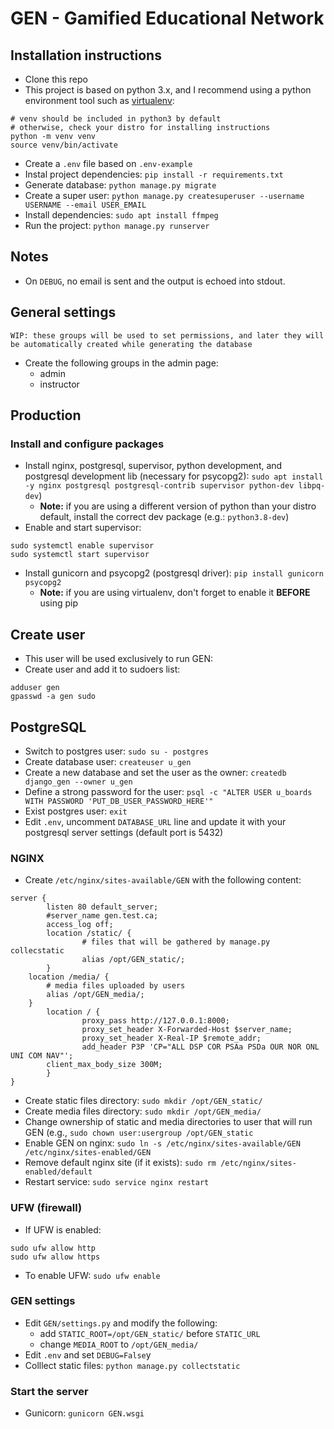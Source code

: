 # GEN - Gamified Educational Network

## Installation instructions
- Clone this repo
- This project is based on python 3.x, and I recommend using a python environment tool such as [virtualenv](https://virtualenv.pypa.io/en/stable/):
```
# venv should be included in python3 by default
# otherwise, check your distro for installing instructions
python -m venv venv
source venv/bin/activate
```
- Create a `.env` file based on `.env-example`
- Instal project dependencies: `pip install -r requirements.txt`
- Generate database: `python manage.py migrate`
- Create a super user: `python manage.py createsuperuser --username USERNAME --email USER_EMAIL`
- Install dependencies: `sudo apt install ffmpeg`
- Run the project: `python manage.py runserver`

## Notes
- On `DEBUG`, no email is sent and the output is echoed into stdout.

## General settings
`WIP: these groups will be used to set permissions, and later they will be automatically created while generating the database`
- Create the following groups in the admin page:
  - admin
  - instructor

## Production

### Install and configure packages
- Install nginx, postgresql, supervisor, python development, and postgresql development lib (necessary for psycopg2): `sudo apt install -y nginx postgresql postgresql-contrib supervisor python-dev libpq-dev`)
  - **Note:** if you are using a different version of python than your distro default, install the correct dev package (e.g.: `python3.8-dev`)
- Enable and start supervisor:
```
sudo systemctl enable supervisor
sudo systemctl start supervisor
```
- Install gunicorn and psycopg2 (postgresql driver): `pip install gunicorn psycopg2`
  - **Note:** if you are using virtualenv, don't forget to enable it **BEFORE** using pip

## Create user
- This user will be used exclusively to run GEN:
- Create user and add it to sudoers list:
```
adduser gen
gpasswd -a gen sudo
```

## PostgreSQL
- Switch to postgres user: `sudo su - postgres`
- Create database user: `createuser u_gen`
- Create a new database and set the user as the owner: `createdb django_gen --owner u_gen`
- Define a strong password for the user: `psql -c "ALTER USER u_boards WITH PASSWORD 'PUT_DB_USER_PASSWORD_HERE'"`
- Exist postgres user: `exit`
- Edit `.env`, uncomment `DATABASE_URL` line and update it with your postgresql server settings (default port is 5432)

### NGINX
- Create `/etc/nginx/sites-available/GEN` with the following content:
```
server {
        listen 80 default_server;
        #server_name gen.test.ca;
        access_log off;
        location /static/ {
                # files that will be gathered by manage.py collecstatic
                alias /opt/GEN_static/;
        }
	location /media/ {
		# media files uploaded by users
		alias /opt/GEN_media/;
	}
        location / {
                proxy_pass http://127.0.0.1:8000;
                proxy_set_header X-Forwarded-Host $server_name;
                proxy_set_header X-Real-IP $remote_addr;
                add_header P3P 'CP="ALL DSP COR PSAa PSDa OUR NOR ONL UNI COM NAV"';
		client_max_body_size 300M;
        }
}
```
- Create static files directory: `sudo mkdir /opt/GEN_static/`
- Create media files directory: `sudo mkdir /opt/GEN_media/`
- Change ownership of static and media directories to user that will run GEN (e.g., `sudo chown user:usergroup /opt/GEN_static`
- Enable GEN on nginx: `sudo ln -s /etc/nginx/sites-available/GEN /etc/nginx/sites-enabled/GEN`
- Remove default nginx site (if it exists): `sudo rm /etc/nginx/sites-enabled/default`
- Restart service: `sudo service nginx restart`

### UFW (firewall)
- If UFW is enabled:
```
sudo ufw allow http
sudo ufw allow https
```
- To enable UFW: `sudo ufw enable`

### GEN settings
- Edit `GEN/settings.py` and modify the following:
  - add `STATIC_ROOT=/opt/GEN_static/` before `STATIC_URL`
  - change `MEDIA_ROOT` to `/opt/GEN_media/`
- Edit `.env` and set `DEBUG=False`y
- Colllect static files: `python manage.py collectstatic`

### Start the server
- Gunicorn: `gunicorn GEN.wsgi`
